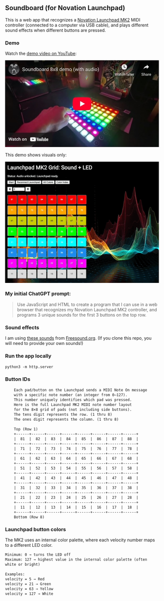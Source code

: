 ## Soundboard (for Novation Launchpad)

This is a web app that recognizes a [Novation Launchpad MK2](https://downloads.novationmusic.com/novation/launchpad-mk2) MIDI controller (connected to a computer via USB cable), and plays different sound effects when different buttons are pressed.

### Demo

Watch the [demo video on YouTube](https://youtu.be/3VgG6COkYkM):

![](demo_soundboard8x8_video.jpg)

This demo shows visuals only:

![When the user clicks on buttons in the UI, the app plays sounds.](demo_soundboard8x8.gif)

### My initial ChatGPT prompt:

> Use JavaScript and HTML to create a program that I can use in a web browser that recognizes my Novation Launchpad MK2 controller, and programs 3 unique sounds for the first 3 buttons on the top row.

### Sound effects

I am using [these sounds](https://bit.ly/4kkKtHb) from [Freesound.org](https://freesound.org/). (If you clone this repo, you will need to provide your own sounds!)

### Run the app locally

`python3 -m http.server`

### Button IDs

```
    Each pad/button on the Launchpad sends a MIDI Note On message
    with a specific note number (an integer from 0–127).
    This number uniquely identifies which pad was pressed.
    Here is the full Launchpad MK2 MIDI note number layout
    for the 8×8 grid of pads (not including side buttons).
    The tens digit represents the row. (1 thru 8)
    The ones digit represents the column. (1 thru 8)

    Top (Row 1)
    +------+------+------+------+------+------+------+------+
    |  81  |  82  |  83  |  84  |  85  |  86  |  87  |  88  |
    +------+------+------+------+------+------+------+------+
    |  71  |  72  |  73  |  74  |  75  |  76  |  77  |  78  |
    +------+------+------+------+------+------+------+------+
    |  61  |  62  |  63  |  64  |  65  |  66  |  67  |  68  |
    +------+------+------+------+------+------+------+------+
    |  51  |  52  |  53  |  54  |  55  |  56  |  57  |  58  |
    +------+------+------+------+------+------+------+------+
    |  41  |  42  |  43  |  44  |  45  |  46  |  47  |  48  |
    +------+------+------+------+------+------+------+------+
    |  31  |  32  |  33  |  34  |  35  |  36  |  37  |  38  |
    +------+------+------+------+------+------+------+------+
    |  21  |  22  |  23  |  24  |  25  |  26  |  27  |  28  |
    +------+------+------+------+------+------+------+------+
    |  11  |  12  |  13  |  14  |  15  |  16  |  17  |  18  |
    +------+------+------+------+------+------+------+------+
    Bottom (Row 8)
```

### Launchpad button colors

The MK2 uses an internal color palette, where each velocity number maps to a different LED color.

```
Minimum: 0 → turns the LED off
Maximum: 127 → highest value in the internal color palette (often white or bright)

Examples:
velocity = 5 → Red
velocity = 21 → Green
velocity = 63 → Yellow
velocity = 127 → White
```
